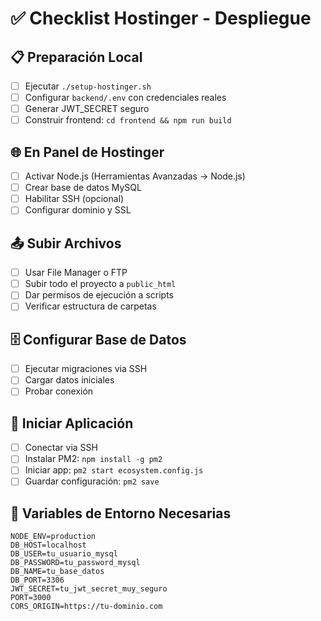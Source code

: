 # ✅ Checklist Hostinger - Despliegue

## 📋 Preparación Local
- [ ] Ejecutar `./setup-hostinger.sh`
- [ ] Configurar `backend/.env` con credenciales reales
- [ ] Generar JWT_SECRET seguro
- [ ] Construir frontend: `cd frontend && npm run build`

## 🌐 En Panel de Hostinger
- [ ] Activar Node.js (Herramientas Avanzadas → Node.js)
- [ ] Crear base de datos MySQL
- [ ] Habilitar SSH (opcional)
- [ ] Configurar dominio y SSL

## 📤 Subir Archivos
- [ ] Usar File Manager o FTP
- [ ] Subir todo el proyecto a `public_html`
- [ ] Dar permisos de ejecución a scripts
- [ ] Verificar estructura de carpetas

## 🗄️ Configurar Base de Datos
- [ ] Ejecutar migraciones via SSH
- [ ] Cargar datos iniciales
- [ ] Probar conexión

## 🚀 Iniciar Aplicación
- [ ] Conectar via SSH
- [ ] Instalar PM2: `npm install -g pm2`
- [ ] Iniciar app: `pm2 start ecosystem.config.js`
- [ ] Guardar configuración: `pm2 save`

## 🔧 Variables de Entorno Necesarias
```env
NODE_ENV=production
DB_HOST=localhost
DB_USER=tu_usuario_mysql
DB_PASSWORD=tu_password_mysql
DB_NAME=tu_base_datos
DB_PORT=3306
JWT_SECRET=tu_jwt_secret_muy_seguro
PORT=3000
CORS_ORIGIN=https://tu-dominio.com
``` 